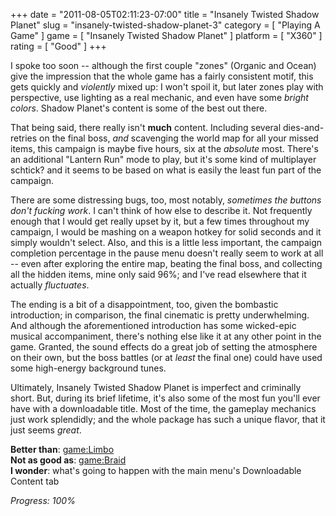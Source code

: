 +++
date = "2011-08-05T02:11:23-07:00"
title = "Insanely Twisted Shadow Planet"
slug = "insanely-twisted-shadow-planet-3"
category = [ "Playing A Game" ]
game = [ "Insanely Twisted Shadow Planet" ]
platform = [ "X360" ]
rating = [ "Good" ]
+++

I spoke too soon -- although the first couple "zones" (Organic and Ocean) give the impression that the whole game has a fairly consistent motif, this gets quickly and <i>violently</i> mixed up: I won't spoil it, but later zones play with perspective, use lighting as a real mechanic, and even have some <i>bright colors</i>.  Shadow Planet's content is some of the best out there.

That being said, there really isn't <b>much</b> content.  Including several dies-and-retries on the final boss, <i>and</i> scavenging the world map for all your missed items, this campaign is maybe five hours, six at the <i>absolute</i> most.  There's an additional "Lantern Run" mode to play, but it's some kind of multiplayer schtick? and it seems to be based on what is easily the least fun part of the campaign.

There are some distressing bugs, too, most notably, <i>sometimes the buttons don't fucking work</i>.  I can't think of how else to describe it.  Not frequently enough that I would get really upset by it, but a few times throughout my campaign, I would be mashing on a weapon hotkey for solid seconds and it simply wouldn't select.  Also, and this is a little less important, the campaign completion percentage in the pause menu doesn't really seem to work at all -- even after exploring the entire map, beating the final boss, and collecting all the hidden items, mine only said 96%; and I've read elsewhere that it actually <i>fluctuates</i>.

The ending is a bit of a disappointment, too, given the bombastic introduction; in comparison, the final cinematic is pretty underwhelming.  And although the aforementioned introduction has some wicked-epic musical accompaniment, there's nothing else like it at any other point in the game.  Granted, the sound effects do a great job of setting the atmosphere on their own, but the boss battles (or at <i>least</i> the final one) could have used some high-energy background tunes.

Ultimately, Insanely Twisted Shadow Planet is imperfect and criminally short.  But, during its brief lifetime, it's also some of the most fun you'll ever have with a downloadable title.  Most of the time, the gameplay mechanics just work splendidly; and the whole package has such a unique flavor, that it just seems <i>great</i>.

<b>Better than</b>: <game:Limbo>  
<b>Not as good as</b>: <game:Braid>  
<b>I wonder</b>: what's going to happen with the main menu's Downloadable Content tab

<i>Progress: 100%</i>